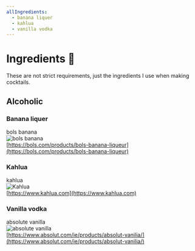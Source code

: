 ```yaml
---
allIngredients:
  - banana liquer
  - kahlua
  - vanilla vodka
---
```

# Ingredients :page_with_curl:

These are not strict requirements, just the ingredients I use when making cocktails.

## Alcoholic

### Banana liquer
bols banana  
![bols banana](/images/ingredients/bols-banana.jpg)  
[https://bols.com/products/bols-banana-liqueur](https://bols.com/products/bols-banana-liqueur)
### Kahlua
kahlua  
![Kahlua](/images/ingredients/kahlua.jpg)  
[https://www.kahlua.com](https://www.kahlua.com)

### Vanilla vodka
absolute vanilla  
![absolute vanilla](/images/ingredients/absolute-vanilla.jpg)  
[https://www.absolut.com/ie/products/absolut-vanilia/](https://www.absolut.com/ie/products/absolut-vanilia/)